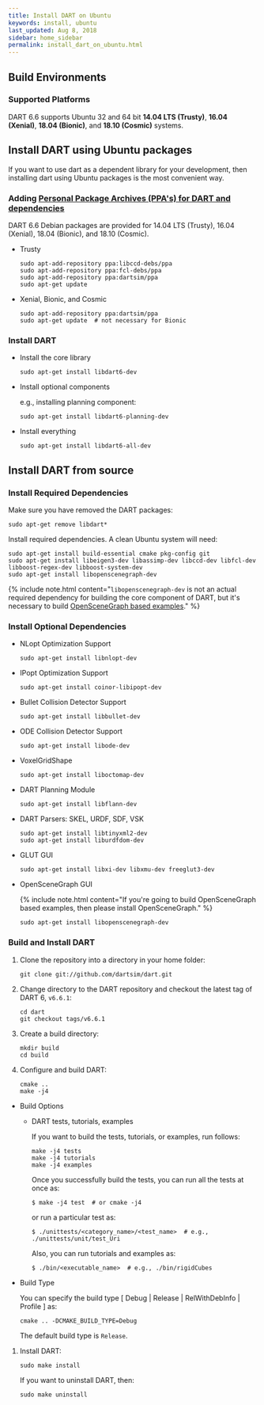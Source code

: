 ```yaml
---
title: Install DART on Ubuntu
keywords: install, ubuntu
last_updated: Aug 8, 2018
sidebar: home_sidebar
permalink: install_dart_on_ubuntu.html
---
```


## Build Environments

### Supported Platforms

DART 6.6 supports Ubuntu 32 and 64 bit **14.04 LTS (Trusty)**, **16.04 (Xenial)**, **18.04 (Bionic)**, and **18.10 (Cosmic)** systems.

## Install DART using Ubuntu packages

If you want to use dart as a dependent library for your development, then installing dart using Ubuntu packages is the most convenient way.

### Adding [Personal Package Archives (PPA's) for DART and dependencies](https://launchpad.net/~dartsim/+archive/ubuntu/ppa)

DART 6.6 Debian packages are provided for 14.04 LTS (Trusty), 16.04 (Xenial), 18.04 (Bionic), and 18.10 (Cosmic).

* Trusty

  ```
  sudo apt-add-repository ppa:libccd-debs/ppa
  sudo apt-add-repository ppa:fcl-debs/ppa
  sudo apt-add-repository ppa:dartsim/ppa
  sudo apt-get update
  ```

* Xenial, Bionic, and Cosmic

  ```
  sudo apt-add-repository ppa:dartsim/ppa
  sudo apt-get update  # not necessary for Bionic
  ```

### Install DART

* Install the core library

  ```
  sudo apt-get install libdart6-dev
  ```

* Install optional components

  e.g., installing planning component:

  ```
  sudo apt-get install libdart6-planning-dev
  ```

* Install everything

  ```
  sudo apt-get install libdart6-all-dev
  ```

## Install DART from source

### Install Required Dependencies

Make sure you have removed the DART packages:

```
sudo apt-get remove libdart*
```

Install required dependencies. A clean Ubuntu system will need:

```
sudo apt-get install build-essential cmake pkg-config git
sudo apt-get install libeigen3-dev libassimp-dev libccd-dev libfcl-dev libboost-regex-dev libboost-system-dev
sudo apt-get install libopenscenegraph-dev
```

{% include note.html content="`libopenscenegraph-dev` is not an actual required dependency for building the core component of DART, but it's necessary to build [OpenSceneGraph based examples](http://dartsim.github.io/gallery.html#openscenegraph-based-examples)." %}

### Install Optional Dependencies

* NLopt Optimization Support

  ```
  sudo apt-get install libnlopt-dev
  ```

* IPopt Optimization Support

  ```
  sudo apt-get install coinor-libipopt-dev
  ```

* Bullet Collision Detector Support

  ```
  sudo apt-get install libbullet-dev
  ```

* ODE Collision Detector Support

  ```
  sudo apt-get install libode-dev
  ```

* VoxelGridShape
  ```
  sudo apt-get install liboctomap-dev
  ```

* DART Planning Module

  ```
  sudo apt-get install libflann-dev
  ```

* DART Parsers: SKEL, URDF, SDF, VSK

  ```
  sudo apt-get install libtinyxml2-dev
  sudo apt-get install liburdfdom-dev
  ```

* GLUT GUI

  ```
  sudo apt-get install libxi-dev libxmu-dev freeglut3-dev
  ```

* OpenSceneGraph GUI

  {% include note.html content="If you're going to build OpenSceneGraph based examples, then please install OpenSceneGraph." %}

  ```
  sudo apt-get install libopenscenegraph-dev
  ```

### Build and Install DART

1.  Clone the repository into a directory in your home folder:

    ```
    git clone git://github.com/dartsim/dart.git
    ```

2.  Change directory to the DART repository and checkout the latest tag of DART 6, `v6.6.1`:

    ```
    cd dart
    git checkout tags/v6.6.1
    ```

3.  Create a build directory:

    ```
    mkdir build
    cd build
    ```

4.  Configure and build DART:

    ```
    cmake ..
    make -j4
    ```

  * Build Options

    * DART tests, tutorials, examples

      If you want to build the tests, tutorials, or examples, run follows:

      ```
      make -j4 tests
      make -j4 tutorials
      make -j4 examples
      ```

      Once you successfully build the tests, you can run all the tests at once as:

      ```shell
      $ make -j4 test  # or cmake -j4
      ```

      or run a particular test as:

      ```shell
      $ ./unittests/<category_name>/<test_name>  # e.g., ./unittests/unit/test_Uri
      ```

      Also, you can run tutorials and examples as:

      ```shell
      $ ./bin/<executable_name>  # e.g., ./bin/rigidCubes
      ```

  * Build Type

    You can specify the build type \[ Debug \| Release \| RelWithDebInfo \| Profile \] as:

    ```
    cmake .. -DCMAKE_BUILD_TYPE=Debug
    ```

    The default build type is `Release`.

1.  Install DART:

    ```
    sudo make install
    ```

    If you want to uninstall DART, then:

    ```
    sudo make uninstall
    ```

